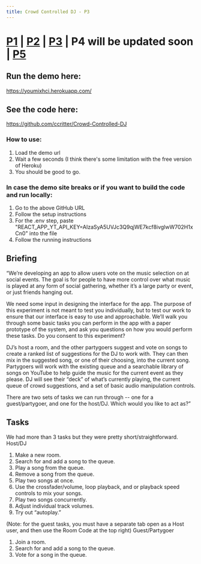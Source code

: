 ```yaml
---
title: Crowd Controlled DJ - P3
---
```


# [P1](index) | [P2](p2) | [P3](p3) | P4 will be updated soon | [P5](p5)

## Run the demo here:
https://youmixhci.herokuapp.com/

## See the code here:
https://github.com/ccritter/Crowd-Controlled-DJ

### How to use:
1. Load the demo url
2. Wait a few seconds (I think there's some limitation with the free version of Heroku)
3. You should be good to go.

### In case the demo site breaks or if you want to build the code and run locally:
1. Go to the above GitHub URL
2. Follow the setup instructions
3. For the .env step, paste "REACT_APP_YT_API_KEY=AIzaSyA5UVJc3Q9qjWE7kcf8ivglwW702H1xCn0" into the file
4. Follow the running instructions

## Briefing
“We’re developing an app to allow users vote on the music selection on at social events.
The goal is for people to have more control over what music is played at any form of social gathering, whether it’s a large party or event, or just friends hanging out.

We need some input in designing the interface for the app. The purpose of this experiment is not meant to test you individually, but to test our work to ensure that our interface is easy to use and approachable. We’ll walk you through some basic tasks you can perform in the app with a paper prototype of the system, and ask you questions on how you would perform these tasks.
Do you consent to this experiment?

DJ’s host a room, and the other partygoers suggest and vote on songs to create a ranked list of suggestions for the DJ to work with. They can then mix in the suggested song, or one of their choosing, into the current song. Partygoers will work with the existing queue and a searchable library of songs on YouTube to help guide the music for the current event as they please. DJ will see their “deck” of what’s currently playing, the current queue of crowd suggestions, and a set of basic audio manipulation controls.

There are two sets of tasks we can run through -- one for a guest/partygoer, and one for the host/DJ.  Which would you like to act as?”

## Tasks
We had more than 3 tasks but they were pretty short/straightforward.
Host/DJ
1. Make a new room.
2. Search for and add a song to the queue.
3. Play a song from the queue.
4. Remove a song from the queue.
5. Play two songs at once.
6. Use the crossfader/volume, loop playback, and or playback speed controls to mix your songs.
7. Play two songs concurrently.
8. Adjust individual track volumes.
9. Try out “autoplay.”

(Note: for the guest tasks, you must have a separate tab open as a Host user, and then use the Room Code at the top right)
Guest/Partygoer
1. Join a room.
2. Search for and add a song to the queue.
3. Vote for a song in the queue.

